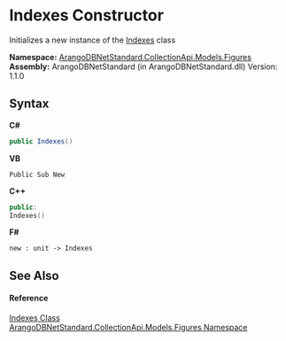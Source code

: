 # Indexes Constructor 
 

Initializes a new instance of the <a href="6c446967-7c54-ba3e-c53d-5baa333fcd71">Indexes</a> class

**Namespace:**&nbsp;<a href="fc0ac85a-f4fb-6c1f-5eac-41e31ea1ab30">ArangoDBNetStandard.CollectionApi.Models.Figures</a><br />**Assembly:**&nbsp;ArangoDBNetStandard (in ArangoDBNetStandard.dll) Version: 1.1.0

## Syntax

**C#**<br />
``` C#
public Indexes()
```

**VB**<br />
``` VB
Public Sub New
```

**C++**<br />
``` C++
public:
Indexes()
```

**F#**<br />
``` F#
new : unit -> Indexes
```


## See Also


#### Reference
<a href="6c446967-7c54-ba3e-c53d-5baa333fcd71">Indexes Class</a><br /><a href="fc0ac85a-f4fb-6c1f-5eac-41e31ea1ab30">ArangoDBNetStandard.CollectionApi.Models.Figures Namespace</a><br />